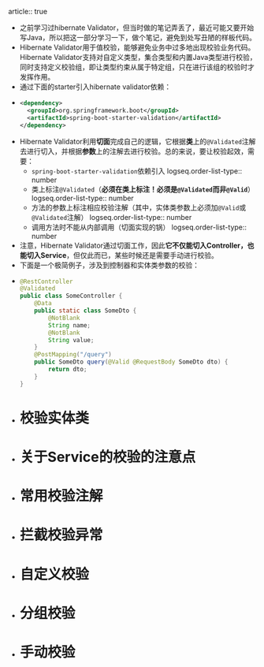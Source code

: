 article:: true

- 之前学习过hibernate Validator，但当时做的笔记弄丢了，最近可能又要开始写Java，所以把这一部分学习一下，做个笔记，避免到处写丑陋的样板代码。
- Hibernate Validator用于值校验，能够避免业务中过多地出现校验业务代码。Hibernate Validator支持对自定义类型，集合类型和内置Java类型进行校验，同时支持定义校验组，即让类型约束从属于特定组，只在进行该组的校验时才发挥作用。
- 通过下面的starter引入hibernate validator依赖：
- ```xml
  <dependency>
    <groupId>org.springframework.boot</groupId>
    <artifactId>spring-boot-starter-validation</artifactId>
  </dependency>
  ```
- Hibernate Validator利用**切面**完成自己的逻辑，它根据**类**上的`@Validated`注解去进行切入，并根据**参数**上的注解去进行校验。总的来说，要让校验起效，需要：
	- `spring-boot-starter-validation`依赖引入
	  logseq.order-list-type:: number
	- 类上标注`@Validated`（**必须在类上标注！必须是`@Validated`而非`@Valid`**）
	  logseq.order-list-type:: number
	- 方法的参数上标注相应校验注解（其中，实体类参数上必须加`@Valid`或`@Validated`注解）
	  logseq.order-list-type:: number
	- 调用方法时不能从内部调用（切面实现的锅）
	  logseq.order-list-type:: number
- 注意，Hibernate Validator通过切面工作，因此**它不仅能切入Controller，也能切入Service**，但仅此而已，某些时候还是需要手动进行校验。
- 下面是一个极简例子，涉及到控制器和实体类参数的校验：
- ```java
  @RestController
  @Validated
  public class SomeController {
      @Data
      public static class SomeDto {
          @NotBlank
          String name;
          @NotBlank
          String value;
      }
      @PostMapping("/query")
      public SomeDto query(@Valid @RequestBody SomeDto dto) {
          return dto;
      }
  }
  ```
- # 校验实体类
- # 关于Service的校验的注意点
- # 常用校验注解
- # 拦截校验异常
- # 自定义校验
- # 分组校验
- # 手动校验